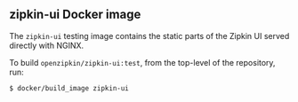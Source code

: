 ## zipkin-ui Docker image

The `zipkin-ui` testing image contains the static parts of the Zipkin UI served directly with NGINX.

To build `openzipkin/zipkin-ui:test`, from the top-level of the repository, run:
```bash
$ docker/build_image zipkin-ui
```
